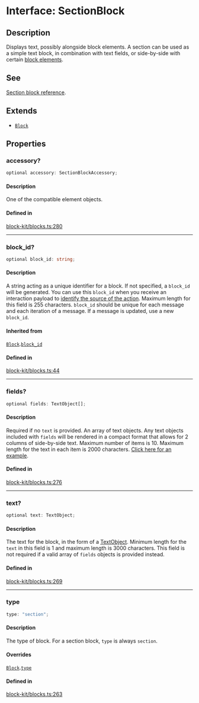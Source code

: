 # Interface: SectionBlock

## Description

Displays text, possibly alongside block elements. A section can be used as a simple text block, in
combination with text fields, or side-by-side with certain
[block elements](https://api.slack.com/reference/messaging/block-elements).

## See

[Section block reference](https://api.slack.com/reference/block-kit/blocks#section).

## Extends

- [`Block`](Interface.Block.md)

## Properties

### accessory?

```ts
optional accessory: SectionBlockAccessory;
```

#### Description

One of the compatible element objects.

#### Defined in

[block-kit/blocks.ts:280](https://github.com/slackapi/node-slack-sdk/blob/main/packages/types/src/block-kit/blocks.ts#L280)

***

### block\_id?

```ts
optional block_id: string;
```

#### Description

A string acting as a unique identifier for a block. If not specified, a `block_id` will be generated.
You can use this `block_id` when you receive an interaction payload to
[identify the source of the action](https://api.slack.com/interactivity/handling#payloads).
Maximum length for this field is 255 characters. `block_id` should be unique for each message and each iteration of
a message. If a message is updated, use a new `block_id`.

#### Inherited from

[`Block`](Interface.Block.md).[`block_id`](Interface.Block.md#block_id)

#### Defined in

[block-kit/blocks.ts:44](https://github.com/slackapi/node-slack-sdk/blob/main/packages/types/src/block-kit/blocks.ts#L44)

***

### fields?

```ts
optional fields: TextObject[];
```

#### Description

Required if no `text` is provided. An array of text objects. Any text objects included with `fields`
will be rendered in a compact format that allows for 2 columns of side-by-side text. Maximum number of items is 10.
Maximum length for the text in each item is 2000 characters.
[Click here for an example](https://app.slack.com/block-kit-builder/#%7B%22blocks%22:%5B%7B%22type%22:%22section%22,%22text%22:%7B%22text%22:%22A%20message%20*with%20some%20bold%20text*%20and%20_some%20italicized%20text_.%22,%22type%22:%22mrkdwn%22%7D,%22fields%22:%5B%7B%22type%22:%22mrkdwn%22,%22text%22:%22*Priority*%22%7D,%7B%22type%22:%22mrkdwn%22,%22text%22:%22*Type*%22%7D,%7B%22type%22:%22plain_text%22,%22text%22:%22High%22%7D,%7B%22type%22:%22plain_text%22,%22text%22:%22String%22%7D%5D%7D%5D%7D).

#### Defined in

[block-kit/blocks.ts:276](https://github.com/slackapi/node-slack-sdk/blob/main/packages/types/src/block-kit/blocks.ts#L276)

***

### text?

```ts
optional text: TextObject;
```

#### Description

The text for the block, in the form of a [TextObject](TypeAlias.TextObject.md). Minimum length for the `text` in this
field is 1 and maximum length is 3000 characters. This field is not required if a valid array of `fields` objects
is provided instead.

#### Defined in

[block-kit/blocks.ts:269](https://github.com/slackapi/node-slack-sdk/blob/main/packages/types/src/block-kit/blocks.ts#L269)

***

### type

```ts
type: "section";
```

#### Description

The type of block. For a section block, `type` is always `section`.

#### Overrides

[`Block`](Interface.Block.md).[`type`](Interface.Block.md#type)

#### Defined in

[block-kit/blocks.ts:263](https://github.com/slackapi/node-slack-sdk/blob/main/packages/types/src/block-kit/blocks.ts#L263)
